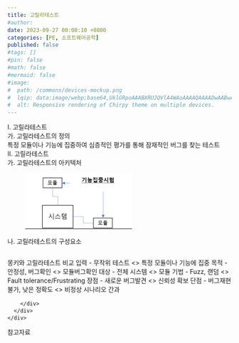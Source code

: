 ```yaml
---
title: 고릴라테스트
#author: 
date: 2023-09-27 00:00:10 +0800
categories: [PE, 소프트웨어공학]
published: false
#tags: []
#pin: false
#math: false
#mermaid: false
#image:
#  path: /commons/devices-mockup.png
#  lqip: data:image/webp;base64,UklGRpoAAABXRUJQVlA4WAoAAAAQAAAADwAABwAAQUxQSDIAAAARL0AmbZurmr57yyIiqE8oiG0bejIYEQTgqiDA9vqnsUSI6H+oAERp2HZ65qP/VIAWAFZQOCBCAAAA8AEAnQEqEAAIAAVAfCWkAALp8sF8rgRgAP7o9FDvMCkMde9PK7euH5M1m6VWoDXf2FkP3BqV0ZYbO6NA/VFIAAAA
#  alt: Responsive rendering of Chirpy theme on multiple devices.
---
```


<div class="post-wrap">
  <div class="para">
    <div class="para-title">
      I. 고릴라테스트
    </div>
    <div class="para-cntnt">
      <div class="para">
        <div class="para-title">
          가. 고릴라테스트의 정의
        </div>
        <div class="para-cntnt">
            특정 모듈이나 기능에 집중하여 심층적인 평가를 통해 잠재적인 버그를 찾는 테스트
        </div>
      </div>
    </div>
  </div>
  
  <div class="para">
    <div class="para-title">
      II. 고릴라테스트
    </div>
    <div class="para-cntnt">
      <div class="para">
        <div class="para-title">
          가. 고릴라테스트의 아키텍처
        </div>
        <div class="para-cntnt">
          <figure class="post-figure">
            <img src="/assets/img/posts/고릴라테스트.png" alt="고릴라테스트">
<!--            <figcaption>Source: Unveiling the Metaverse: Exploring Emerging Trends, Multifaceted Perspectives, and Future Challenges</figcaption>-->
          </figure>
        </div>
      </div>
      <div class="para">
        <div class="para-title">
          나. 고릴라테스트의 구성요소
        </div>
        <div class="para-cntnt">
          <table class="post-table">
          </table>
          몽키와 고릴라테스트 비교
  입력 - 무작위 테스트 &lt;&gt; 특정 모듈이나 기능에 집중 
  목적 - 안정성, 버그확인 &lt;&gt; 모듈버그확인 
  대상 - 전체 시스템 &lt;&gt; 모듈
  기법 - Fuzz, 랜덤 &lt;&gt; Fault tolerance/Frustrating
  장점 - 새로운 버그발견 &lt;&gt; 신뢰성 확보
  단점 - 버그재현불가, 낮은 정확도 &lt;&gt; 비정상 시나리오 간과 

        </div>
      </div>
    </div>
  </div>

  <div class="refr-wrap">
    <div class="refr-title">
        참고자료
    </div>
    <ol class="refr-list">
    <!--    <li>(나현식, 최대선) <a target="_blank" href="https://scienceon.kisti.re.kr/commons/util/originalView.do?cn=JAKO202225948430499&oCn=JAKO202225948430499&dbt=JAKO&journal=NJOU00291864">메타버스 보안 위협 요소 및 대응 방안 검토</a></li>-->
    <!--    <li>(M. Uddin, S. Manickam, H. Ullah, M. Obaidat and A. Dandoush) <a target="_blank" href="https://ieeexplore.ieee.org/abstract/document/10138386">Unveiling the Metaverse: Exploring Emerging Trends, Multifaceted Perspectives, and Future Challenges</a></li>-->
    </ol>
  </div>
</div>
